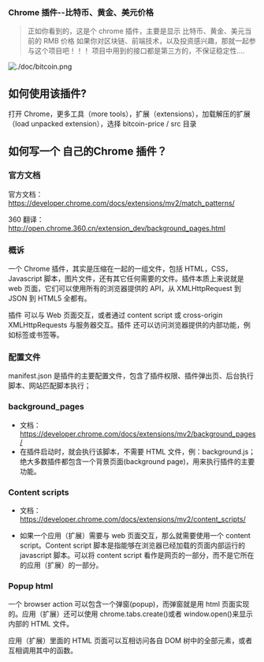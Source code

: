 ### Chrome 插件--比特币、黄金、美元价格

> 正如你看到的，这是个 chrome 插件，主要是显示 比特币、黄金、美元当前的 RMB 价格
> 如果你对区块链、前端技术，以及投资感兴趣，那就一起参与这个项目吧！！！
> 项目中用到的接口都是第三方的，不保证稳定性....

![./doc/bitcoin.png](./doc/bitcoin.png)

## 如何使用该插件?

打开 Chrome，更多工具（more tools），扩展（extensions），加载解压的扩展（load unpacked extension），选择 bitcoin-price / src 目录

## 如何写一个 自己的Chrome 插件？

### 官方文档

官方文档：https://developer.chrome.com/docs/extensions/mv2/match_patterns/

360 翻译：http://open.chrome.360.cn/extension_dev/background_pages.html

### 概诉

一个 Chrome 插件，其实是压缩在一起的一组文件，包括 HTML，CSS，Javascript 脚本，图片文件，还有其它任何需要的文件。插件本质上来说就是 web 页面，它们可以使用所有的浏览器提供的 API，从 XMLHttpRequest 到 JSON 到 HTML5 全都有。

插件 可以与 Web 页面交互，或者通过 content script 或 cross-origin XMLHttpRequests 与服务器交互。插件 还可以访问浏览器提供的内部功能，例如标签或书签等。


### 配置文件

manifest.json 是插件的主要配置文件，包含了插件权限、插件弹出页、后台执行脚本、网站匹配脚本执行；

### background_pages

- 文档：https://developer.chrome.com/docs/extensions/mv2/background_pages/
- 在插件启动时，就会执行该脚本，不需要 HTML 文件，例：background.js；
  绝大多数插件都包含一个背景页面(background page)，用来执行插件的主要功能。

### Content scripts

- 文档：https://developer.chrome.com/docs/extensions/mv2/content_scripts/

- 如果一个应用（扩展）需要与 web 页面交互，那么就需要使用一个 content script。Content script 脚本是指能够在浏览器已经加载的页面内部运行的 javascript 脚本。可以将 content script 看作是网页的一部分，而不是它所在的应用（扩展）的一部分。

### Popup html

一个 browser action 可以包含一个弹窗(popup)，而弹窗就是用 html 页面实现的。应用（扩展）还可以使用 chrome.tabs.create()或者 window.open()来显示内部的 HTML 文件。

应用（扩展）里面的 HTML 页面可以互相访问各自 DOM 树中的全部元素，或者互相调用其中的函数。
